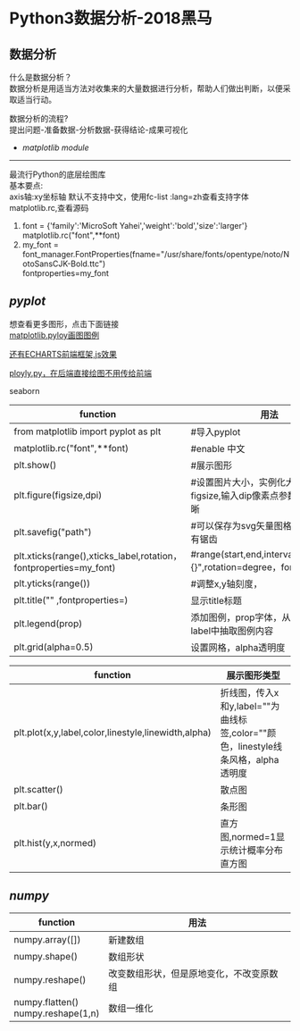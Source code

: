 Python3数据分析-2018黑马
=======================
数据分析
-------
什么是数据分析？<br>
数据分析是用适当方法对收集来的大量数据进行分析，帮助人们做出判断，以便采取适当行动。

数据分析的流程?<br>
提出问题-准备数据-分析数据-获得结论-成果可视化

* *matplotlib module*
----------------------
最流行Python的底层绘图库<br>
基本要点:<br>
axis轴:xy坐标轴
默认不支持中文，使用fc-list :lang=zh查看支持字体<br>
matplotlib.rc,查看源码<br>
1. font = {'family':'MicroSoft Yahei','weight':'bold','size':'larger'}<br>
   matplotlib.rc("font",**font)<br>
2. my_font = font_manager.FontProperties(fname="/usr/share/fonts/opentype/noto/NotoSansCJK-Bold.ttc") <br>
   fontproperties=my_font<br>

*pyplot*
---------
想查看更多图形，点击下面链接<br>
[matplotlib.pyloy画图图例](https://matplotlib.org/gallery/)<br>

[还有ECHARTS前端框架,js效果](https://github.com/apache/incubator-echarts)<by>

[ployly.py，在后端直接绘图不用传给前端](https://plotly.ly/python/)<br>

seaborn<br>

function|用法
------|------
from matplotlib import pyplot as plt | #导入pyplot<br>
matplotlib.rc("font",**font)  |  #enable 中文<br>
plt.show()      |  #展示图形<br>
plt.figure(figsize,dpi)  | #设置图片大小，实例化大小参数figsize,输入dip像素点参数使图像更清晰 <br>
plt.savefig("path")      | #可以保存为svg矢量图格式，放大不会有锯齿 <br>
plt.xticks(range(),xticks_label,rotation，fontproperties=my_font)|  #range(start,end,interval),label"hello,{}",rotation=degree，font字体文件<br>
plt.yticks(range())    |    #调整x,y轴刻度， <br>
plt.title("" ,fontproperties=) | 显示title标题
plt.legend(prop) | 添加图例，prop字体，从plot函数的label中抽取图例内容
plt.grid(alpha=0.5)  | 设置网格，alpha透明度

function|展示图形类型
------|------
plt.plot(x,y,label,color,linestyle,linewidth,alpha)  |   折线图，传入x和y,label=""为曲线标签,color=""颜色，linestyle线条风格，alpha透明度<br>
plt.scatter()     |  散点图<br>
plt.bar()   |  条形图<br>
plt.hist(y,x,normed)  |  直方图,normed=1显示统计概率分布直方图<br>


*numpy*
---------

function|用法
------|------
numpy.array([])   |  新建数组
numpy.shape()  |  数组形状
numpy.reshape()   |  改变数组形状，但是原地变化，不改变原数组
numpy.flatten()<br>numpy.reshape(1,n)  |  数组一维化

